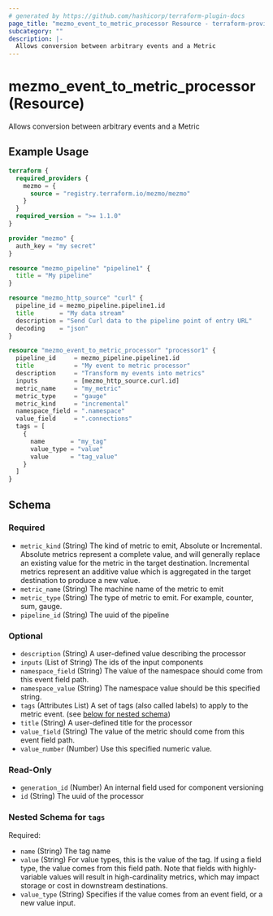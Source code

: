 ```yaml
---
# generated by https://github.com/hashicorp/terraform-plugin-docs
page_title: "mezmo_event_to_metric_processor Resource - terraform-provider-mezmo"
subcategory: ""
description: |-
  Allows conversion between arbitrary events and a Metric
---
```


# mezmo_event_to_metric_processor (Resource)

Allows conversion between arbitrary events and a Metric

## Example Usage

```terraform
terraform {
  required_providers {
    mezmo = {
      source = "registry.terraform.io/mezmo/mezmo"
    }
  }
  required_version = ">= 1.1.0"
}

provider "mezmo" {
  auth_key = "my secret"
}

resource "mezmo_pipeline" "pipeline1" {
  title = "My pipeline"
}

resource "mezmo_http_source" "curl" {
  pipeline_id = mezmo_pipeline.pipeline1.id
  title       = "My data stream"
  description = "Send Curl data to the pipeline point of entry URL"
  decoding    = "json"
}

resource "mezmo_event_to_metric_processor" "processor1" {
  pipeline_id     = mezmo_pipeline.pipeline1.id
  title           = "My event to metric processor"
  description     = "Transform my events into metrics"
  inputs          = [mezmo_http_source.curl.id]
  metric_name     = "my_metric"
  metric_type     = "gauge"
  metric_kind     = "incremental"
  namespace_field = ".namespace"
  value_field     = ".connections"
  tags = [
    {
      name       = "my_tag"
      value_type = "value"
      value      = "tag_value"
    }
  ]
}
```

<!-- schema generated by tfplugindocs -->
## Schema

### Required

- `metric_kind` (String) The kind of metric to emit, Absolute or Incremental. Absolute metrics represent a complete value, and will generally replace an existing value for the metric in the target destination. Incremental metrics represent an additive value which is aggregated in the target destination to produce a new value.
- `metric_name` (String) The machine name of the metric to emit
- `metric_type` (String) The type of metric to emit. For example, counter, sum, gauge.
- `pipeline_id` (String) The uuid of the pipeline

### Optional

- `description` (String) A user-defined value describing the processor
- `inputs` (List of String) The ids of the input components
- `namespace_field` (String) The value of the namespace should come from this event field path.
- `namespace_value` (String) The namespace value should be this specified string.
- `tags` (Attributes List) A set of tags (also called labels) to apply to the metric event. (see [below for nested schema](#nestedatt--tags))
- `title` (String) A user-defined title for the processor
- `value_field` (String) The value of the metric should come from this event field path.
- `value_number` (Number) Use this specified numeric value.

### Read-Only

- `generation_id` (Number) An internal field used for component versioning
- `id` (String) The uuid of the processor

<a id="nestedatt--tags"></a>
### Nested Schema for `tags`

Required:

- `name` (String) The tag name
- `value` (String) For value types, this is the value of the tag. If using a field type, the value comes from this field path. Note that fields with highly-variable values will result in high-cardinality metrics, which may impact storage or cost in downstream destinations.
- `value_type` (String) Specifies if the value comes from an event field, or a new value input.
